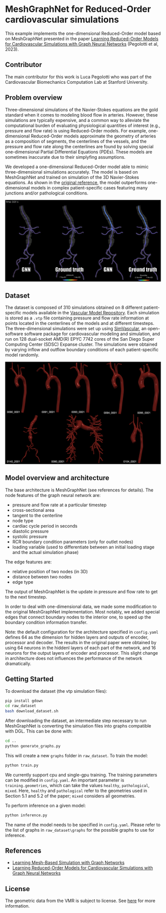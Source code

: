 # MeshGraphNet for Reduced-Order cardiovascular simulations

This example implements the one-dimensional Reduced-Order model based on
MeshGraphNet presented in the paper [Learning Reduced-Order Models for Cardiovascular
Simulations with Graph Neural Networks](https://arxiv.org/abs/2303.07310)
(Pegolotti et al, 2023).

## Contributor

The main contributor for this work is Luca Pegolotti who was part of the
Cardiovascular Biomechanics Computation Lab at Stanford University.

## Problem overview

Three-dimensional simulations of the Navier-Stokes equations are the gold standard
when it comes to modeling blood flow in arteries. However, these simulations are
typically expensive, and a common way to alleviate the computational burden of
evaluating physiological quantities of interest (e.g., pressure and flow rate) is
using Reduced-Order models. For example, one-dimensional Reduced-Order models
approximate the geometry of arteries as a composition of segments,
the centerlines of the vessels, and the pressure and flow rate along the centerlines
are found by solving special one-dimensional Partial Differential Equations (PDEs).
These models are sometimes inaccurate due to their simplyfing assumptions.

We developed a one-dimensional Reduced-Order model able to mimic
three-dimensional simulations accurately. The model is based on MeshGraphNet and
trained on simulation of the 3D Navier-Stokes equations. As shown in the [original
reference](https://arxiv.org/abs/2303.07310), the model outperforms one-dimensional
models in complex patient-specific cases featuring many junctions and/or
pathological conditions.

![Comparison between the MeshGraphNet prediction and the ground truth for pressure and flow rate.](../../../docs/img/bloodflow_1d_mgn_results.gif)

## Dataset

The dataset is composed of 310 simulations obtained on 8 different
patient-specific models available in the [Vascular Model Repository](www.vascularmodel.com).
Each simulation is stored as a `.vtp` file containing pressure and flow rate information
at points located in the centerlines of the models and at different timesteps.
The three-dimensional simulations were set up using [SimVascular](www.simvascular.org),
an open-software software package for cardiovascular modeling and simulation, and
run on 128 dual-socket AMD(R) EPYC 7742 cores of the San Diego Super Computing
Center (SDSC) Expanse cluster. The simulations were obtained by varying inflow
and outflow boundary conditions of each patient-specific model randomly.

![Patient-specific geometries contained in the dataset.](../../../docs/img/bloodflow_1d_mgn_geometries.png)

## Model overview and architecture

The base architecture is MeshGraphNet (see references for details). The node features
of the graph neural network are:

- pressure and flow rate at a particular timestep
- cross-sectional area
- tangent to the centerline
- node type
- cardiac cycle period in seconds
- diastolic pressure
- systolic pressure
- RCR boundary condition parameters (only for outlet nodes)
- loading variable (used to differentiate between an initial loading stage and
the actual simulation phase)

The edge features are:

- relative position of two nodes (in 3D)
- distance between two nodes
- edge type

The output of MeshGraphNet is the update in pressure and flow rate to get to the
next timestep.

In order to deal with one-dimensional data, we made some modification to the
original MeshGraphNet implementation. Most notably, we added special edges
that connect boundary nodes to the interior one, to speed up the boundary
condition information transfer.

Note: the default configuration for the architecture specified in `config.yaml`
defines 64 as the dimension for hidden layers and outputs of encoder, processor
and decoder. The results in the original paper were obtained by using 64 neurons
in the hiddenl layers of each part of the network, and 16 neurons for the output
layers of encoder and processor. This slight change in architecture does not
influences the performance of the network dramatically.

## Getting Started

To download the dataset (the vtp simulation files):

```bash
pip install gdown
cd raw_dataset
bash download_dataset.sh
```

After downloading the dataset, an intermediate step necessary to run MeshGraphNet
is converting the simulation files into graphs compatible with DGL. This can be
done with:

```bash
cd ..
python generate_graphs.py
```

This will create a new `graphs` folder in `raw_dataset`. To train the model:

```bash
python train.py
```

We currently support cpu and single-gpu training. The training parameters can be
modified in `config.yaml`. An important parameter is `training.geometries`,
which can take the values `healthy`, `pathological`, `mixed`.
Here, `healthy` and `pathological` refer to the geometries used in
Section 5.1 and 5.2 of the paper; `mixed` considers all geometries.

To perform inference on a given model:

```bash
python inference.py
```

The name of the model needs to be specified in `config.yaml`. Please refer to
the list of graphs in `raw_dataset\graphs` for the possible graphs to use for
inference.

## References

- [Learning Mesh-Based Simulation with Graph Networks](https://arxiv.org/abs/2010.03409)
- [Learning Reduced-Order Models for Cardiovascular Simulations with Graph Neural Networks](https://arxiv.org/abs/2303.07310)

## License

The geometric data from the VMR is subject to license. See
[here](https://vascularmodel.com/FAQs.html) for more information.
